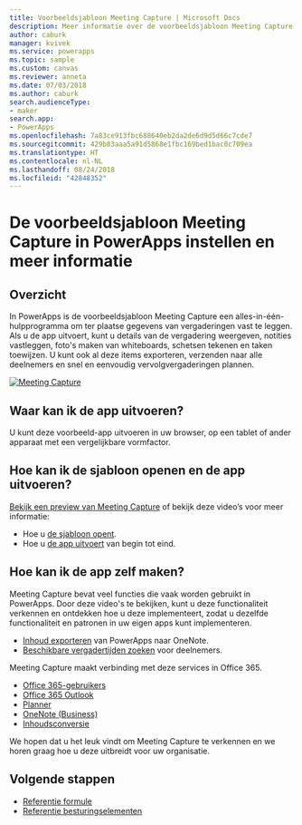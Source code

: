 ```yaml
---
title: Voorbeeldsjabloon Meeting Capture | Microsoft Docs
description: Meer informatie over de voorbeeldsjabloon Meeting Capture in PowerApps met installatie, overzicht en informatie over de manier waarop de app is gemaakt.
author: caburk
manager: kvivek
ms.service: powerapps
ms.topic: sample
ms.custom: canvas
ms.reviewer: anneta
ms.date: 07/03/2018
ms.author: caburk
search.audienceType:
- maker
search.app:
- PowerApps
ms.openlocfilehash: 7a83ce913fbc688640eb2da2de6d9d5d66c7cde7
ms.sourcegitcommit: 429b83aaa5a91d5868e1fbc169bed1bac0c709ea
ms.translationtype: HT
ms.contentlocale: nl-NL
ms.lasthandoff: 08/24/2018
ms.locfileid: "42848352"
---
```

# <a name="set-up-and-learn-about-the-meeting-capture-sample-template-in-powerapps"></a>De voorbeeldsjabloon Meeting Capture in PowerApps instellen en meer informatie

## <a name="overview"></a>Overzicht

 In PowerApps is de voorbeeldsjabloon Meeting Capture een alles-in-één-hulpprogramma om ter plaatse gegevens van vergaderingen vast te leggen. Als u de app uitvoert, kunt u details van de vergadering weergeven, notities vastleggen, foto's maken van whiteboards, schetsen tekenen en taken toewijzen. U kunt ook al deze items exporteren, verzenden naar alle deelnemers en snel en eenvoudig vervolgvergaderingen plannen.

[![Meeting Capture](media/sample-meeting-capture/MeetingCapture.png)](https://aka.ms/previewmeetingcapture)

## <a name="where-can-i-run-the-app"></a>Waar kan ik de app uitvoeren?

U kunt deze voorbeeld-app uitvoeren in uw browser, op een tablet of ander apparaat met een vergelijkbare vormfactor.

## <a name="how-do-i-open-the-template-and-run-the-app"></a>Hoe kan ik de sjabloon openen en de app uitvoeren?

[Bekijk een preview van Meeting Capture](https://aka.ms/previewmeetingcapture) of bekijk deze video’s voor meer informatie:

- Hoe u [de sjabloon opent](https://www.youtube.com/watch?v=MTsbjln1AcA&index=1&list=PL8IYfXypsj2B5FizD0ZVVuzf49vr8yXFU).
- Hoe u [de app uitvoert](https://youtu.be/mGyxyJL4gJk) van begin tot eind.

## <a name="how-do-i-build-the-app-myself"></a>Hoe kan ik de app zelf maken?

Meeting Capture bevat veel functies die vaak worden gebruikt in PowerApps. Door deze video's te bekijken, kunt u deze functionaliteit verkennen en ontdekken hoe u deze implementeert, zodat u dezelfde functionaliteit en patronen in uw eigen apps kunt implementeren.

- [Inhoud exporteren](https://youtu.be/D6kmeM0UFH0) van PowerApps naar OneNote.
- [Beschikbare vergadertijden zoeken](https://youtu.be/gSD8m6d_Gv0) voor deelnemers.

Meeting Capture maakt verbinding met deze services in Office 365.

- [Office 365-gebruikers](https://docs.microsoft.com/en-us/connectors/office365users/)
- [Office 365 Outlook](https://docs.microsoft.com/en-us/connectors/office365/)
- [Planner](https://docs.microsoft.com/en-us/connectors/planner/)
- [OneNote (Business)](https://docs.microsoft.com/en-us/connectors/onenote/)
- [Inhoudsconversie](https://docs.microsoft.com/en-us/connectors/conversionservice/)

We hopen dat u het leuk vindt om Meeting Capture te verkennen en we horen graag hoe u deze uitbreidt voor uw organisatie.

## <a name="next-steps"></a>Volgende stappen
- [Referentie formule](https://docs.microsoft.com/en-us/powerapps/maker/canvas-apps/formula-reference)
- [Referentie besturingselementen](https://docs.microsoft.com/en-us/powerapps/maker/canvas-apps/reference-properties)
 
